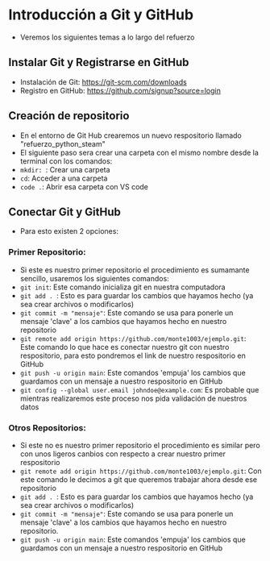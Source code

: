 # Introducción a Git y GitHub
- Veremos los siguientes temas a lo largo del refuerzo
## Instalar Git y Registrarse en GitHub
- Instalación de Git: https://git-scm.com/downloads
- Registro en GitHub: https://github.com/signup?source=login
## Creación de repositorio 
- En el entorno de Git Hub crearemos un nuevo respositorio llamado "refuerzo_python_steam"
- El siguiente paso sera crear una carpeta con el mismo nombre desde la terminal con los comandos:
-  ````mkdir: ````: Crear una carpeta
- ````cd````: Acceder a una carpeta
- ````code .````: Abrir esa carpeta con VS code
## Conectar Git y GitHub
- Para esto existen 2 opciones: 
### Primer Repositorio:
- Si este es nuestro primer repositorio el procedimiento es sumamante sencillo, usaremos los siguientes comandos:
- ````git init````: Este comando inicializa git en nuestra computadora
- ````git add . ````: Esto es para guardar los cambios que hayamos hecho (ya sea crear archivos o modificarlos)
- ````git commit -m "mensaje"````: Este comando se usa para ponerle un mensaje 'clave' a los cambios que hayamos hecho en nuestro repositorio
- ````git remote add origin https://github.com/monte1003/ejemplo.git````: Este comando lo que hace es conectar nuestro git con nuestro respositorio, para esto pondremos el link de nuestro respositorio en GitHub
- ````git push -u origin main````: Este comandos 'empuja' los cambios que guardamos con un mensaje a nuestro respositorio en GitHub
- ````git config --global user.email johndoe@example.com````: Es probable que mientras realizaremos este proceso nos pida validación de nuestros datos

### Otros Repositorios:
- Si este no es nuestro primer repositorio el procedimiento es similar pero con unos ligeros canbios con respecto a crear nuestro primer respositorio
- ````git remote add origin https://github.com/monte1003/ejemplo.git````: Con este comando le decimos a git que queremos trabajar ahora desde ese repositorio
-  ````git add . ````: Esto es para guardar los cambios que hayamos hecho (ya sea crear archivos o modificarlos)
-  ````git commit -m "mensaje"````: Este comando se usa para ponerle un mensaje 'clave' a los cambios que hayamos hecho en nuestro repositorio.
-  ````git push -u origin main````: Este comandos 'empuja' los cambios que guardamos con un mensaje a nuestro respositorio en GitHub
